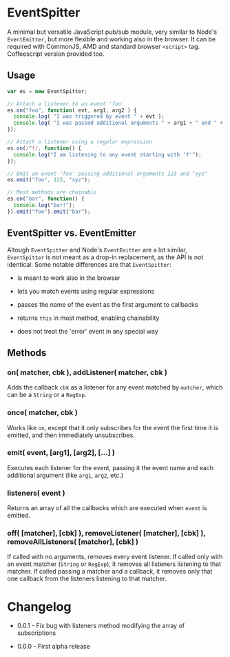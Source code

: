 # EventSpitter

A minimal but versatile JavaScript pub/sub module, very similar to Node's
`EventEmitter`, but more flexible and working also in the browser. It can be
required with CommonJS, AMD and standard browser `<script>` tag. Coffeescript
version provided too.


## Usage

```javascript
var es = new EventSpitter;

// Attach a listener to an event 'foo'
es.on("foo", function( evt, arg1, arg2 ) {
  console.log( "I was triggered by event " + evt );
  console.log( "I was passed additional arguments " + arg1 + " and " + arg2 );
});

// Attach a listener using a regular expression
es.on(/^f/, function() {
  console.log("I am listening to any event starting with 'f'");
});

// Emit an event 'foo' passing additional arguments 123 and "xyz"
es.emit("foo", 123, "xyz");

// Most methods are chainable
es.on("bar", function() {
  console.log("bar!");
}).emit("foo").emit("bar");
```


## EventSpitter vs. EventEmitter

Altough `EventSpitter` and Node's `EventEmitter` are a lot similar,
`EventSpitter` is not meant as a drop-in replacement, as the API is not
identical. Some notable differences are that `EventSpitter`:

  - is meant to work also in the browser

  - lets you match events using regular expressions

  - passes the name of the event as the first argument to callbacks

  - returns `this` in most method, enabling chainability

  - does not treat the 'error' event in any special way

## Methods

### on( matcher, cbk ), addListener( matcher, cbk )

Adds the callback `cbk` as a listener for any event matched by
`matcher`, which can be a `String` or a `RegExp`.

### once( matcher, cbk )

Works like `on`, except that it only subscribes for the event the
first time it is emitted, and then immediately unsubscribes.

### emit( event, [arg1], [arg2], [...] )

Executes each listener for the event, passing it the event name and
each additional argument (like `arg1`, `arg2`, etc.)

### listeners( event )

Returns an array of all the callbacks which are executed when `event`
is emitted.

### off( [matcher], [cbk] ), removeListener( [matcher], [cbk] ), removeAllListeners( [matcher], [cbk] )

If called with no arguments, removes every event listener. If called
only with an event matcher (`String` or `RegExp`), it removes all
listeners listening to that matcher. If called passing a matcher and
a callback, it removes only that one callback from the listeners
listening to that matcher.


# Changelog

  * 0.0.1 - Fix bug with listeners method modifying the array of subscriptions

  * 0.0.0 - First alpha release

